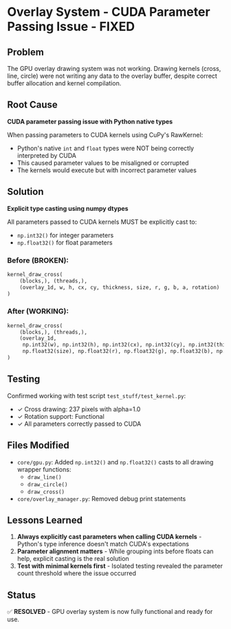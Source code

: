 # Overlay System - CUDA Parameter Passing Issue - FIXED

## Problem
The GPU overlay drawing system was not working. Drawing kernels (cross, line, circle) were not writing any data to the overlay buffer, despite correct buffer allocation and kernel compilation.

## Root Cause
**CUDA parameter passing issue with Python native types**

When passing parameters to CUDA kernels using CuPy's RawKernel:
- Python's native `int` and `float` types were NOT being correctly interpreted by CUDA
- This caused parameter values to be misaligned or corrupted
- The kernels would execute but with incorrect parameter values

## Solution
**Explicit type casting using numpy dtypes**

All parameters passed to CUDA kernels MUST be explicitly cast to:
- `np.int32()` for integer parameters
- `np.float32()` for float parameters

### Before (BROKEN):
```python
kernel_draw_cross(
    (blocks,), (threads,),
    (overlay_1d, w, h, cx, cy, thickness, size, r, g, b, a, rotation)
)
```

### After (WORKING):
```python
kernel_draw_cross(
    (blocks,), (threads,),
    (overlay_1d, 
     np.int32(w), np.int32(h), np.int32(cx), np.int32(cy), np.int32(thickness),
     np.float32(size), np.float32(r), np.float32(g), np.float32(b), np.float32(a), np.float32(rotation))
)
```

## Testing
Confirmed working with test script `test_stuff/test_kernel.py`:
- ✓ Cross drawing: 237 pixels with alpha=1.0
- ✓ Rotation support: Functional
- ✓ All parameters correctly passed to CUDA

## Files Modified
- `core/gpu.py`: Added `np.int32()` and `np.float32()` casts to all drawing wrapper functions:
  - `draw_line()`
  - `draw_circle()`
  - `draw_cross()`
- `core/overlay_manager.py`: Removed debug print statements

## Lessons Learned
1. **Always explicitly cast parameters when calling CUDA kernels** - Python's type inference doesn't match CUDA's expectations
2. **Parameter alignment matters** - While grouping ints before floats can help, explicit casting is the real solution
3. **Test with minimal kernels first** - Isolated testing revealed the parameter count threshold where the issue occurred

## Status
✅ **RESOLVED** - GPU overlay system is now fully functional and ready for use.

